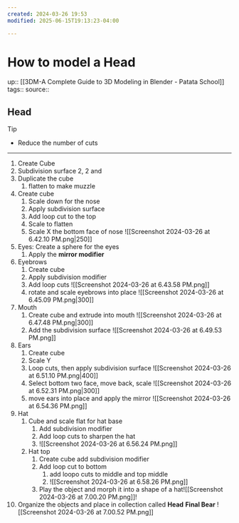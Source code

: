 ```yaml
---
created: 2024-03-26 19:53
modified: 2025-06-15T19:13:23-04:00

---
```

# How to model a Head
up::  [[3DM-A Complete Guide to 3D Modeling in Blender - Patata School]]
tags::
source::
## Head

Tip
- Reduce the number of cuts

****
1. Create Cube
2. Subdivision surface 2, 2 and
3. Duplicate the cube
	1. flatten to make muzzle
4. Create cube
	1. Scale down for the nose
	2. Apply subdivision surface
	3. Add loop cut to the top
	4. Scale to flatten
	5. Scale X the bottom face of nose
	![[Screenshot 2024-03-26 at 6.42.10 PM.png|250]]
5. Eyes: Create a sphere for the eyes
	1. Apply the **mirror modifier**
6. Eyebrows
	1. Create cube
	2. Apply subdivision modifier
	3. Add loop cuts
	 ![[Screenshot 2024-03-26 at 6.43.58 PM.png]]
	4. rotate and scale eyebrows into place
	 ![[Screenshot 2024-03-26 at 6.45.09 PM.png|300]]
7. Mouth
	1. Create cube and extrude into mouth
	 ![[Screenshot 2024-03-26 at 6.47.48 PM.png|300]]
	 2. Add the subdivision surface
		 ![[Screenshot 2024-03-26 at 6.49.53 PM.png]]
8. Ears
	1. Create cube
	2. Scale Y
	3. Loop cuts, then apply subdivision surface
		![[Screenshot 2024-03-26 at 6.51.10 PM.png|400]]
	4. Select bottom two face, move back, scale
		![[Screenshot 2024-03-26 at 6.52.31 PM.png|300]]
	5.  move ears into place and apply the mirror
		![[Screenshot 2024-03-26 at 6.54.36 PM.png]]
9. Hat
	1. Cube and scale flat for hat base
		1. Add subdivision modifier
		2. Add loop cuts to sharpen the hat
		3. ![[Screenshot 2024-03-26 at 6.56.24 PM.png]]
	2. Hat top
		1. Create cube add subdivision modifier
		2. Add loop cut to bottom
			1. add loopo cuts to middle and top middle
			2. ![[Screenshot 2024-03-26 at 6.58.26 PM.png]]
		3. Play the object and morph it into a shape of a hat![[Screenshot 2024-03-26 at 7.00.20 PM.png]]!
10. Organize the objects and place in collection called **Head**
**Final Bear**
![[Screenshot 2024-03-26 at 7.00.52 PM.png]]
